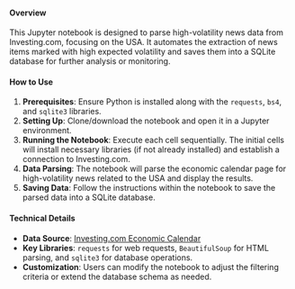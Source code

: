 #### Overview
This Jupyter notebook is designed to parse high-volatility news data from Investing.com, focusing on the USA. It automates the extraction of news items marked with high expected volatility and saves them into a SQLite database for further analysis or monitoring.

#### How to Use
1. **Prerequisites**: Ensure Python is installed along with the `requests`, `bs4`, and `sqlite3` libraries.
2. **Setting Up**: Clone/download the notebook and open it in a Jupyter environment.
3. **Running the Notebook**: Execute each cell sequentially. The initial cells will install necessary libraries (if not already installed) and establish a connection to Investing.com.
4. **Data Parsing**: The notebook will parse the economic calendar page for high-volatility news related to the USA and display the results.
5. **Saving Data**: Follow the instructions within the notebook to save the parsed data into a SQLite database.

#### Technical Details
- **Data Source**: [Investing.com Economic Calendar](https://www.investing.com/economic-calendar/)
- **Key Libraries**: `requests` for web requests, `BeautifulSoup` for HTML parsing, and `sqlite3` for database operations.
- **Customization**: Users can modify the notebook to adjust the filtering criteria or extend the database schema as needed.
